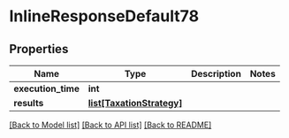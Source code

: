 # InlineResponseDefault78

## Properties
Name | Type | Description | Notes
------------ | ------------- | ------------- | -------------
**execution_time** | **int** |  | 
**results** | [**list[TaxationStrategy]**](TaxationStrategy.md) |  | 

[[Back to Model list]](../README.md#documentation-for-models) [[Back to API list]](../README.md#documentation-for-api-endpoints) [[Back to README]](../README.md)

